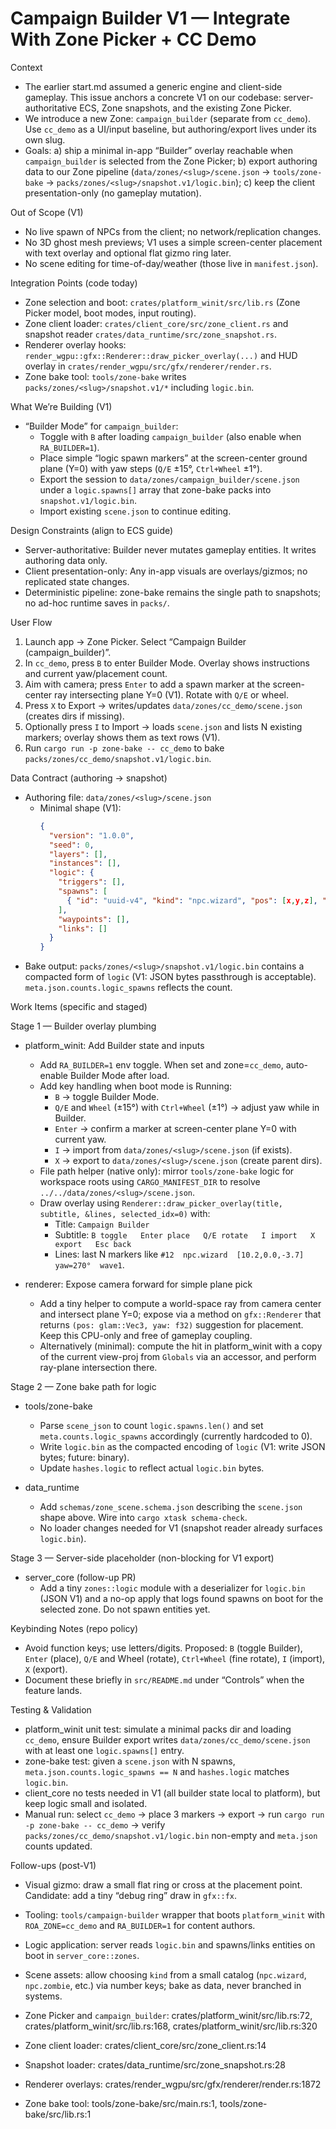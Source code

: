 # Campaign Builder V1 — Integrate With Zone Picker + CC Demo

Context
- The earlier start.md assumed a generic engine and client-side gameplay. This issue anchors a concrete V1 on our codebase: server-authoritative ECS, Zone snapshots, and the existing Zone Picker.
- We introduce a new Zone: `campaign_builder` (separate from `cc_demo`). Use `cc_demo` as a UI/input baseline, but authoring/export lives under its own slug.
- Goals: a) ship a minimal in-app “Builder” overlay reachable when `campaign_builder` is selected from the Zone Picker; b) export authoring data to our Zone pipeline (`data/zones/<slug>/scene.json` → `tools/zone-bake` → `packs/zones/<slug>/snapshot.v1/logic.bin`); c) keep the client presentation-only (no gameplay mutation).

Out of Scope (V1)
- No live spawn of NPCs from the client; no network/replication changes.
- No 3D ghost mesh previews; V1 uses a simple screen-center placement with text overlay and optional flat gizmo ring later.
- No scene editing for time-of-day/weather (those live in `manifest.json`).

Integration Points (code today)
- Zone selection and boot: `crates/platform_winit/src/lib.rs` (Zone Picker model, boot modes, input routing).
- Zone client loader: `crates/client_core/src/zone_client.rs` and snapshot reader `crates/data_runtime/src/zone_snapshot.rs`.
- Renderer overlay hooks: `render_wgpu::gfx::Renderer::draw_picker_overlay(...)` and HUD overlay in `crates/render_wgpu/src/gfx/renderer/render.rs`.
- Zone bake tool: `tools/zone-bake` writes `packs/zones/<slug>/snapshot.v1/*` including `logic.bin`.

What We’re Building (V1)
- “Builder Mode” for `campaign_builder`:
  - Toggle with `B` after loading `campaign_builder` (also enable when `RA_BUILDER=1`).
  - Place simple “logic spawn markers” at the screen-center ground plane (Y=0) with yaw steps (`Q/E` ±15°, `Ctrl+Wheel` ±1°).
  - Export the session to `data/zones/campaign_builder/scene.json` under a `logic.spawns[]` array that zone-bake packs into `snapshot.v1/logic.bin`.
  - Import existing `scene.json` to continue editing.

Design Constraints (align to ECS guide)
- Server-authoritative: Builder never mutates gameplay entities. It writes authoring data only.
- Client presentation-only: Any in-app visuals are overlays/gizmos; no replicated state changes.
- Deterministic pipeline: zone-bake remains the single path to snapshots; no ad-hoc runtime saves in `packs/`.

User Flow
1) Launch app → Zone Picker. Select “Campaign Builder (campaign_builder)”.
2) In `cc_demo`, press `B` to enter Builder Mode. Overlay shows instructions and current yaw/placement count.
3) Aim with camera; press `Enter` to add a spawn marker at the screen-center ray intersecting plane Y=0 (V1). Rotate with `Q/E` or wheel.
4) Press `X` to Export → writes/updates `data/zones/cc_demo/scene.json` (creates dirs if missing).
5) Optionally press `I` to Import → loads `scene.json` and lists N existing markers; overlay shows them as text rows (V1).
6) Run `cargo run -p zone-bake -- cc_demo` to bake `packs/zones/cc_demo/snapshot.v1/logic.bin`.

Data Contract (authoring → snapshot)
- Authoring file: `data/zones/<slug>/scene.json`
  - Minimal shape (V1):
    ```json
    {
      "version": "1.0.0",
      "seed": 0,
      "layers": [],
      "instances": [],
      "logic": {
        "triggers": [],
        "spawns": [
          { "id": "uuid-v4", "kind": "npc.wizard", "pos": [x,y,z], "yaw_deg": 270.0, "tags": ["wave1"] }
        ],
        "waypoints": [],
        "links": []
      }
    }
    ```
- Bake output: `packs/zones/<slug>/snapshot.v1/logic.bin` contains a compacted form of `logic` (V1: JSON bytes passthrough is acceptable). `meta.json.counts.logic_spawns` reflects the count.

Work Items (specific and staged)

Stage 1 — Builder overlay plumbing
- platform_winit: Add Builder state and inputs
  - Add `RA_BUILDER=1` env toggle. When set and zone=`cc_demo`, auto-enable Builder Mode after load.
  - Add key handling when boot mode is Running:
    - `B` → toggle Builder Mode.
    - `Q/E` and `Wheel` (±15°) with `Ctrl+Wheel` (±1°) → adjust yaw while in Builder.
    - `Enter` → confirm a marker at screen-center plane Y=0 with current yaw.
    - `I` → import from `data/zones/<slug>/scene.json` (if exists).
    - `X` → export to `data/zones/<slug>/scene.json` (create parent dirs).
  - File path helper (native only): mirror `tools/zone-bake` logic for workspace roots using `CARGO_MANIFEST_DIR` to resolve `../../data/zones/<slug>/scene.json`.
  - Draw overlay using `Renderer::draw_picker_overlay(title, subtitle, &lines, selected_idx=0)` with:
    - Title: `Campaign Builder`
    - Subtitle: `B toggle   Enter place   Q/E rotate   I import   X export   Esc back`
    - Lines: last N markers like `#12  npc.wizard  [10.2,0.0,-3.7]  yaw=270°  wave1`.

- renderer: Expose camera forward for simple plane pick
  - Add a tiny helper to compute a world-space ray from camera center and intersect plane Y=0; expose via a method on `gfx::Renderer` that returns `(pos: glam::Vec3, yaw: f32)` suggestion for placement. Keep this CPU-only and free of gameplay coupling.
  - Alternatively (minimal): compute the hit in platform_winit with a copy of the current view-proj from `Globals` via an accessor, and perform ray-plane intersection there.

Stage 2 — Zone bake path for logic
- tools/zone-bake
  - Parse `scene_json` to count `logic.spawns.len()` and set `meta.counts.logic_spawns` accordingly (currently hardcoded to 0).
  - Write `logic.bin` as the compacted encoding of `logic` (V1: write JSON bytes; future: binary).
  - Update `hashes.logic` to reflect actual `logic.bin` bytes.

- data_runtime
  - Add `schemas/zone_scene.schema.json` describing the `scene.json` shape above. Wire into `cargo xtask schema-check`.
  - No loader changes needed for V1 (snapshot reader already surfaces `logic.bin`).

Stage 3 — Server-side placeholder (non-blocking for V1 export)
- server_core (follow-up PR)
  - Add a tiny `zones::logic` module with a deserializer for `logic.bin` (JSON V1) and a no-op apply that logs found spawns on boot for the selected zone. Do not spawn entities yet.

Keybinding Notes (repo policy)
- Avoid function keys; use letters/digits. Proposed: `B` (toggle Builder), `Enter` (place), `Q/E` and Wheel (rotate), `Ctrl+Wheel` (fine rotate), `I` (import), `X` (export).
- Document these briefly in `src/README.md` under “Controls” when the feature lands.

Testing & Validation
- platform_winit unit test: simulate a minimal packs dir and loading `cc_demo`, ensure Builder export writes `data/zones/cc_demo/scene.json` with at least one `logic.spawns[]` entry.
- zone-bake test: given a `scene.json` with N spawns, `meta.json.counts.logic_spawns == N` and `hashes.logic` matches `logic.bin`.
- client_core no tests needed in V1 (all builder state local to platform), but keep logic small and isolated.
- Manual run: select `cc_demo` → place 3 markers → export → run `cargo run -p zone-bake -- cc_demo` → verify `packs/zones/cc_demo/snapshot.v1/logic.bin` non-empty and `meta.json` counts updated.

Follow-ups (post-V1)
- Visual gizmo: draw a small flat ring or cross at the placement point. Candidate: add a tiny “debug ring” draw in `gfx::fx`.
- Tooling: `tools/campaign-builder` wrapper that boots `platform_winit` with `ROA_ZONE=cc_demo` and `RA_BUILDER=1` for content authors.
- Logic application: server reads `logic.bin` and spawns/links entities on boot in `server_core::zones`.
- Scene assets: allow choosing `kind` from a small catalog (`npc.wizard`, `npc.zombie`, etc.) via number keys; bake as data, never branched in systems.

- Zone Picker and `campaign_builder`: crates/platform_winit/src/lib.rs:72, crates/platform_winit/src/lib.rs:168, crates/platform_winit/src/lib.rs:320
- Zone client loader: crates/client_core/src/zone_client.rs:14
- Snapshot loader: crates/data_runtime/src/zone_snapshot.rs:28
- Renderer overlays: crates/render_wgpu/src/gfx/renderer/render.rs:1872
- Zone bake tool: tools/zone-bake/src/main.rs:1, tools/zone-bake/src/lib.rs:1
